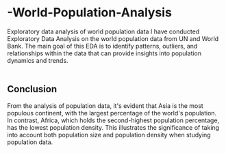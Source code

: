 # -World-Population-Analysis
Exploratory data analysis of world population data
I have conducted Exploratory Data Analysis on the world population data from UN and World Bank. The main goal of this EDA is to identify patterns, outliers, and relationships within the data that can provide insights into population dynamics and trends.
<br>
<br>
## Conclusion
From the analysis of population data, it's evident that Asia is the most populous continent, with the largest percentage of the world's population. In contrast, Africa, which holds the second-highest population percentage, has the lowest population density. This illustrates the significance of taking into account both population size and population density when studying population data.
